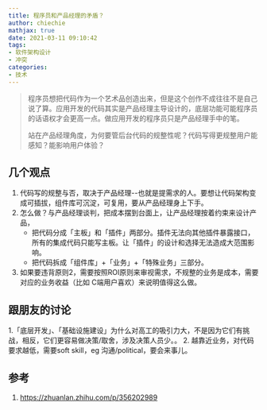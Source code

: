 ```yaml
---
title: 程序员和产品经理的矛盾？
author: chiechie
mathjax: true
date: 2021-03-11 09:10:42
tags:
- 软件架构设计
- 冲突
categories: 
- 技术
---
```


> 程序员想把代码作为一个艺术品创造出来，但是这个创作不成往往不是自己说了算。应用开发的代码其实是产品经理主导设计的，底层功能可能程序员的话语权才会更高一点。做应用开发的程序员只是产品经理手中的笔。
> 
> 站在产品经理角度，为何要管后台代码的规整性呢？代码写得更规整用户能感知？能影响用户体验？

## 几个观点

1. 代码写的规整与否，取决于产品经理--也就是提需求的人。要想让代码架构变成可插拔，组件库可沉淀，可复用，要从产品经理身上下手。
2. 怎么做？与产品经理谈判，把成本摆到台面上，让产品经理按着约束来设计产品，
    - 把代码分成「主板」和「插件」两部分。插件无法向其他插件暴露接口，所有的集成代码只能写主板。让「插件」的设计和选择无法造成大范围影响。
    - 把代码拆成「组件库」+「业务」+「特殊业务」三部分。
3. 如果要违背原则2，需要按照ROI原则来审视需求，不规整的业务是成本，需要对应的业务收益（比如 C端用户喜欢）来说明值得这么做。

## 跟朋友的讨论

1.「底层开发」、「基础设施建设」为什么对高工的吸引力大，不是因为它们有挑战，相反，它们更容易做决策/取舍，涉及决策人员少。。
2. 越靠近业务，对代码要求越低，需要soft skill，eg 沟通/political，要会来事儿。

## 参考
1. https://zhuanlan.zhihu.com/p/356202989